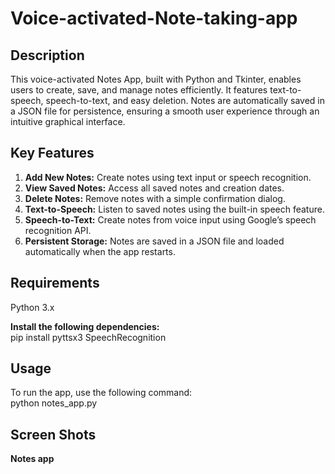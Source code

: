 # Voice-activated-Note-taking-app
## Description
This voice-activated Notes App, built with Python and Tkinter, enables users to create, save, and manage notes efficiently. It features text-to-speech, speech-to-text, and easy deletion. Notes are automatically saved in a JSON file for persistence, ensuring a smooth user experience through an intuitive graphical interface.

## Key Features
1. **Add New Notes:** Create notes using text input or speech recognition.
2. **View Saved Notes:** Access all saved notes and creation dates.
3. **Delete Notes:** Remove notes with a simple confirmation dialog.
4. **Text-to-Speech:** Listen to saved notes using the built-in speech feature.
5. **Speech-to-Text:** Create notes from voice input using Google’s speech recognition API.
6. **Persistent Storage:** Notes are saved in a JSON file and loaded automatically when the app restarts.
   
## Requirements
Python 3.x  

**Install the following dependencies:**  
pip install pyttsx3 SpeechRecognition

## Usage  
To run the app, use the following command:  
python notes_app.py

## Screen Shots  
**Notes app**  
